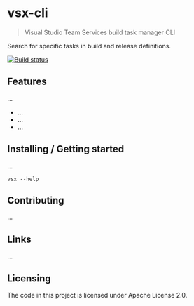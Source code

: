 # vsx-cli
> Visual Studio Team Services build task manager CLI

Search for specific tasks in build and release definitions.

[![Build status](https://fblzs.visualstudio.com/sideprojects/_apis/build/status/vsx/vsx.cli.CI)](https://fblzs.visualstudio.com/sideprojects/_build/latest?definitionId=10)

## Features

...
* ...
* ...
* ...

## Installing / Getting started

...

```shell
vsx --help
```

## Contributing

...

## Links

...

## Licensing

The code in this project is licensed under Apache License 2.0.
